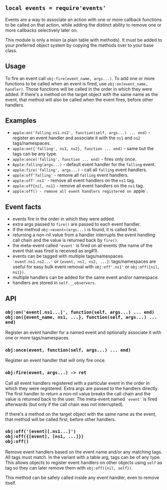 
## `local events = require'events'`

Events are a way to associate an action with one or more callback functions
to be called on that action, while adding the distinct ability to remove one
or more callbacks selectively later on.

This module is only a mixin (a plain table with methods). It must be added to
your preferred object system by copying the methods over to your base class.

## Usage

To fire an event call `obj:fire(event_name, args...)`. To add one or more
functions to be called when an event is fired, use `obj:on(event_name, handler)`.
Those functions will be called in the order in which they were added.
If there's a method on the target object with the same name as the event,
that method will also be called when the event fires, before other handlers.

## Examples

  * `apple:on('falling.ns1.ns2', function(self, args...) ... end)` - register
  an event handler and associate it with the `ns1` and `ns2` tags/namespaces.
  * `apple:on({'falling', ns1, ns2}, function ... end)` - same but the tags
  can be any type.
  * `apple:once('falling', function ... end)` - fires only once.
  * `Apple:falling(args...)` - default event handler for the `falling` event.
  * `apple:fire('falling', args...)` - call all `falling` event handlers.
  * `apple:off'falling'` - remove all `falling` event handlers.
  * `apple:off'.ns1'` - remove all event handlers on the `ns1` tag.
  * `apple:off{nil, ns1}` - remove all event handlers on the `ns1` tag.
  * `apple:off() - remove all event handlers registered on `apple`.

## Event facts

  * events fire in the order in which they were added.
  * extra args passed to `fire()` are passed to each event handler.
  * if the method `obj:<event>(args...)` is found, it is called first.
  * returning a non-nil value from a handler interrupts the event handling
    call chain and the value is returned back by `fire()`.
  * the meta-event called `'event'` is fired on all events (the name of the
  event that was fired is received as arg#1).
  * events can be tagged with multiple tags/namespaces `'event.ns1.ns2...'`
  or `{event, ns1, ns2, ...}`: tags/namespaces are useful for easy bulk
  event removal with `obj:off'.ns1'` or `obj:off({nil, ns1})`.
  * multiple handlers can be added for the same event and/or namespace.
  * handlers are stored in `self.__observers`.

## API

### `obj:on('event[.ns1...]', function(self, args...) ... end)` <br> `obj:on({event_name, ns1, ...}, function(self, args...) ... end)`

Register an event handler for a named event and optionally associate it with
one or more tags/namespaces.

### `obj:once(event, function(self, args...) ... end)`

Register an event handler that will only fire once.

### `obj:fire(event, args...) -> ret`

Call all event handlers registered with a particular event in the order
in which they were registered. Extra args are passed to the handlers directly.
The first handler to return a non-nil value breaks the call chain and the
value is returned back to the user. The meta-event named `'event'` is fired
afterwards (but only if the call chain was not interrupted).

If there's a method on the target object with the same name as the event,
that method will be called first, before other handlers.

### `obj:off('[event][.ns1...]')` <br> `obj:off({[event], [ns1, ...]})` <br> `obj:off()`

Remove event handlers based on the event name and/or any matching tags.
All tags must match. In the variant with a table arg, tags can be of any type.
This allows objects to register event handlers on other objects using `self`
as tag so they can later remove them with `obj:off({nil, self})`.

This method can be safely called inside any event handler, even to remove itself.
